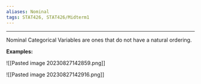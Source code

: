 ```yaml
---
aliases: Nominal
tags: STAT426, STAT426/Midterm1
---
```

---
Nominal Categorical Variables are ones that do not have a natural ordering. 

**Examples:**

![[Pasted image 20230827142859.png]]

![[Pasted image 20230827142916.png]]
